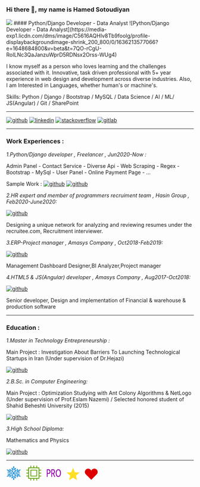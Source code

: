 ### Hi there 👋, my name is Hamed Sotoudiyan
<img src="https://media.giphy.com/media/hvRJCLFzcasrR4ia7z/giphy.gif" width="25px">
#### Python/Django Developer - Data Analyst
![Python/Django Developer - Data Analyst](https://media-exp1.licdn.com/dms/image/C5616AQHIv8Tb9foolg/profile-displaybackgroundimage-shrink_200_800/0/1636213577066?e=1648684800&v=beta&t=7QO-rCgU-RoILNc3QaJanzuWprD5RDNsx2Orss-WUg4)

I know myself as a person who loves learning and the challenges associated with it. 
Innovative, task driven professional with 5+ year experience in web design and development across diverse industries. 
Also, I am Interested in Languages, whether human's or machine's.

Skills: Python / Django / Bootstrap / MySQL / Data Science / AI / ML/ JS(Angular) / Git / SharePoint

---------------------------------------------------------------------------------------------------

[<img src='https://cdn.jsdelivr.net/npm/simple-icons@3.0.1/icons/github.svg' alt='github' height='40'>](https://github.com/Hamed-Sotoudiyan)  [<img src='https://cdn.jsdelivr.net/npm/simple-icons@3.0.1/icons/linkedin.svg' alt='linkedin' height='40'>](https://www.linkedin.com/in/hamed-sotoudiyan/)  [<img src='https://cdn.jsdelivr.net/npm/simple-icons@3.0.1/icons/stackoverflow.svg' alt='stackoverflow' height='40'>](https://stackoverflow.com/users/https://stackoverflow.com/users/13000007/hamed-sotoudiyan)  [<img src='https://cdn.jsdelivr.net/npm/simple-icons@3.0.1/icons/gitlab.svg' alt='gitlab' height='40'>](https://gitlab.com/Hamed-Sotoudiyan)  

---------------------------------------------------------------------------------------------------
### Work Experiences :

*1.Python/Django developer , Freelancer , Jun2020-Now :*
  
  Admin Panel - Contact Service - Diverse Api - Web Scraping - Regex - Bootstrap - MySql - User Panel - Online Payment Page - ...
  
  Sample Work : 
    [<img src='https://zehne-aram.ir/static/img/logo1.png' alt='github' height='40'>](https://zehne-aram.ir/)
    [<img src='http://fooladsazanjouybar.ir/static/img/Factory/Logo1.jpg' alt='github' height='40'>](http://fooladsazanjouybar.ir/)


*2.HR expert and member of programmers recruiment team , Hasin Group ,  Feb2020-June2020:*

  [<img src='https://hasin.ir/images/about.webp' alt='github' height='40'>](https://hasin.ir/)
  
  Designing a unique network for analyzing and reviewing resumes under the recruitee.com, Recruitment interviewer.
  

*3.ERP-Project manager , Amasys Company , Oct2018-Feb2019:*
 
  [<img src='http://amasys.ir/IMAGES/AMASYS-e1552395235470.png' alt='github' height='40'>](http://amasys.ir/)
  
  Management Dashboard Designer,BI Analyzer,Project manager
  

*4.HTML5 & JS(Angular) developer , Amasys Company , Aug2017-Oct2018:*
 
  [<img src='http://amasys.ir/IMAGES/AMASYS-e1552395235470.png' alt='github' height='40'>](http://amasys.ir/)
  
  Senior developer, Design and implementation of Financial & warehouse & production software

---------------------------------------------------------------------------------------------------

### Education :

*1.Master in Technology Entrepreneurship :*
  
  Main Project : Investigation About Barriers To Launching Technological Startups in Iran (Under supervision of Dr.Hejazi)  
  
  [<img src='https://ut.ac.ir/images/www/fa/website/site-logo/2019/1574765900-ut-logo.png' alt='github' height='40'>](https://ut.ac.ir/en)
    
*2.B.Sc. in Computer Engineering:*

  Main Project : Optimization Studying with Ant Colony Algorithms & NetLogo (Under supervision of Prof.Eslam Nazemi) / 
  Selected honored student of Shahid Beheshti University (2015)  
  
  [<img src='http://en.sbu.ac.ir/_catalogs/masterpage/image/logo.png' alt='github' height='40'>](http://en.sbu.ac.ir/SitePages/Home.aspx)

*3.High School Diploma:*
 
  Mathematics and Physics  
  
  [<img src='https://sampad.gov.ir/wp-content/uploads/2021/03/logo_txt3.svg' alt='github' height='40'>](https://sampad.gov.ir/)

---------------------------------------------------------------------------------------------------


<a href='https://archiveprogram.github.com/'><img src='https://raw.githubusercontent.com/acervenky/animated-github-badges/master/assets/acbadge.gif' width='40' height='40'></a> <a href='https://docs.github.com/en/developers'><img src='https://raw.githubusercontent.com/acervenky/animated-github-badges/master/assets/devbadge.gif' width='40' height='40'></a> <a href='https://github.com/pricing'><img src='https://raw.githubusercontent.com/acervenky/animated-github-badges/master/assets/pro.gif' width='40' height='40'></a> <a href='https://stars.github.com/'><img src='https://raw.githubusercontent.com/acervenky/animated-github-badges/master/assets/starbadge.gif' width='35' height='35'></a> <a href='https://docs.github.com/en/github/supporting-the-open-source-community-with-github-sponsors'><img src='https://raw.githubusercontent.com/acervenky/animated-github-badges/master/assets/sponsorbadge.gif' width='35' height='35'></a> 




